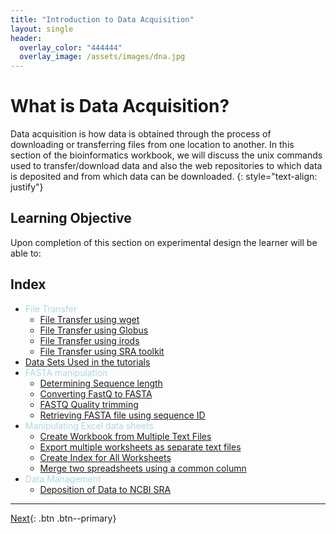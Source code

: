 ```yaml
---
title: "Introduction to Data Acquisition"
layout: single
header:
  overlay_color: "444444"
  overlay_image: /assets/images/dna.jpg
---
```


# What is Data Acquisition?

Data acquisition is how data is obtained through the process of downloading or transferring files from one location to another. In this section of the bioinformatics workbook, we will discuss the unix commands used to transfer/download data and also the web repositories to which data is deposited and from which data can be downloaded.
{: style="text-align: justify"}




## Learning Objective
Upon completion of this section on experimental design the learner will be able to:


## Index

* <span style="color:lightblue">File Transfer</span>
  * [File Transfer using wget](/fileTransfer/downloading-files-via-wget.md)
  * [File Transfer using Globus](/fileTransfer/file-transfer-using-globus-connect-personal-gcp.md)
  * [File Transfer using irods](/fileTransfer/getting-data-from-iplant-via-irods.md)
  * [File Transfer using SRA toolkit](/fileTransfer/sra.md)
* [Data Sets Used in the tutorials](dataSets.md)
* <span style="color:lightblue">FASTA manipulation</span>
  * [Determining Sequence length](../dataWrangling/fastaq-manipulations/calculate-sequence-lengths-in-a-fasta-file.md)
  * [Converting FastQ to FASTA](../dataWrangling/fastaq-manipulations/converting-fastq-format-to-fasta.md)
  * [FASTQ Quality trimming](../dataWrangling/fastaq-manipulations/fastq-quality-trimming.md)
  * [Retrieving FASTA file using sequence ID](../dataWrangling/fastaq-manipulations/retrieve-fasta-sequences-using-sequence-ids.md)
* <span style="color:lightblue">Manipulating Excel data sheets</span>
  * [Create Workbook from Multiple Text Files](../dataWrangling/microsoftExcel/import-multiple-text-files-as-separate-worksheets-in-excel.md)
  * [Export multiple worksheets as separate text files ](../dataWrangling/microsoftExcel/export-multiple-worksheets-as-separate-text-files-in-excel.md)
  * [Create Index for All Worksheets](../dataWrangling/microsoftExcel/generate-index-sheet-linking-all-spreadsheets-in-excel.md)
  * [Merge two spreadsheets using a common column](../dataWrangling/microsoftExcel/Merge_two_spreadsheets_using_a_common_column_in_Excel.md)
* <span style="color:lightblue">Data Management</span>
  * [Deposition of Data to NCBI SRA](../dataWrangling/NCBI_Data_Submission.md)


---

[Next](/fileTransfer/downloading-files-via-wget.md){: .btn  .btn--primary}

